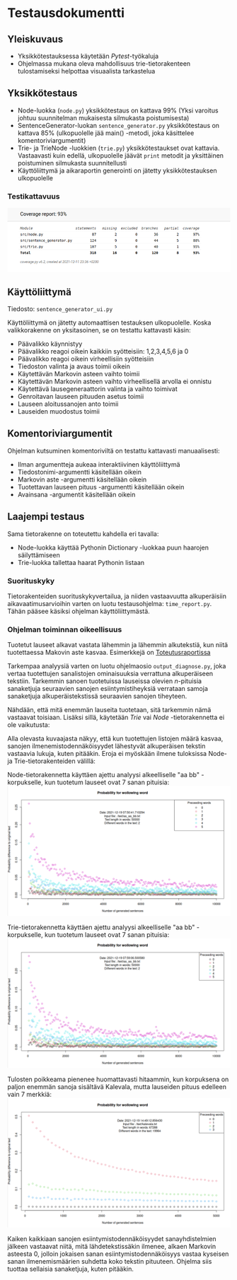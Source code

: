 # Testausdokumentti

## Yleiskuvaus

* Yksikkötestauksessa käytetään *Pytest*-työkaluja
* Ohjelmassa mukana oleva mahdollisuus trie-tietorakenteen tulostamiseksi helpottaa visuaalista tarkastelua

## Yksikkötestaus
* Node-luokka (```node.py```) yksikkötestaus on kattava 99% (Yksi varoitus johtuu suunnitelman mukaisesta silmukasta poistumisesta)
* SentenceGenerator-luokan ```sentence_generator.py``` yksikkötestaus on kattava 85% (ulkopuolelle jää main() -metodi, joka käsittelee komentoriviargumentit)
* Trie- ja TrieNode -luokkien (```trie.py```) yksikkötestaukset ovat kattavia. Vastaavasti kuin edellä, ulkopuolelle jäävät ```print``` metodit ja yksittäinen poistuminen silmukasta suunnitellusti
* Käyttöliittymä ja aikaraportin generointi on jätetty yksikkötestauksen ulkopuolelle

### Testikattavuus
![coverage report](https://github.com/jatufin/lausegeneraattori/blob/master/dokumentaatio/coverage_report.png)

## Käyttöliittymä

Tiedosto: ```sentence_generator_ui.py ```

Käyttöliittymä on jätetty automaattisen testauksen ulkopuolelle. Koska valikkorakenne on yksitasoinen, se on testattu kattavasti käsin:
* Päävalikko käynnistyy
* Päävalikko reagoi oikein kaikkiin syötteisiin: 1,2,3,4,5,6 ja 0
* Päävalikko reagoi oikein virheellisiin syötteisiin
* Tiedoston valinta ja avaus toimii oikein
* Käytettävän Markovin asteen vaihto toimii
* Käytettävän Markovin asteen vaihto virheellisellä arvolla ei onnistu
* Käytettävä lausegeneraattorin valinta ja vaihto toimivat
* Genroitavan lauseen pituuden asetus toimii
* Lauseen aloitussanojen anto toimii
* Lauseiden muodostus toimii

## Komentoriviargumentit

Ohjelman kutsuminen komentoriviltä on testattu kattavasti manuaalisesti:
* Ilman argumentteja aukeaa interaktiivinen käyttöliittymä
* Tiedostonimi-argumentti käsitellään oikein
* Markovin aste -argumentti käsitellään oikein
* Tuotettavan lauseen pituus -argumentti käsitellään oikein
* Avainsana -argumentit käsitellään oikein

## Laajempi testaus

Sama tietorakenne on toteutettu kahdella eri tavalla:
* Node-luokka käyttää Pythonin Dictionary -luokkaa puun haarojen säilyttämiseen
* Trie-luokka tallettaa haarat Pythonin listaan

### Suorituskyky

Tietorakenteiden suorituskykyvertailua, ja niiden vastaavuutta alkuperäisiin aikavaatimusarvioihin varten on luotu testausohjelma: ```time_report.py```. Tähän pääsee käsiksi ohjelman käyttöliittymästä.

### Ohjelman toiminnan oikeellisuus

Tuotetut lauseet alkavat vastata lähemmin ja lähemmin alkutekstiä, kun niitä tuotettaessa Makovin aste kasvaa. Esimerkkejä on [Toteutusraportissa](https://github.com/jatufin/lausegeneraattori/blob/master/dokumentaatio/Titeutusraportti.md)

Tarkempaa analyysiä varten on luotu ohjelmaosio ```output_diagnose.py```, joka vertaa tuotettujen sanalistojen ominaisuuksia verrattuna alkuperäiseen tekstiin. Tarkemmin sanoen tuotetuissa lauseissa olevien _n_-pituisia sanaketjuja seuraavien sanojen esiintymistiheyksiä verrataan samoja sanaketjuja alkuperäistekstissä seuraavien sanojen tiheyteen.

Nähdään, että mitä enemmän lauseita tuotetaan, sitä tarkemmin nämä vastaavat toisiaan. Lisäksi sillä, käytetään _Trie_ vai _Node_ -tietorakennetta ei ole vaikutusta:

Alla olevasta kuvaajasta näkyy, että kun tuotettujen listojen määrä kasvaa, sanojen ilmenemistodennäköisyydet lähestyvät alkuperäisen tekstin vastaavia lukuja, kuten pitääkin. Eroja ei myöskään ilmene tuloksissa Node- ja Trie-tietorakenteiden välillä:

Node-tietorakennetta käyttäen ajettu analyysi alkeelliselle "aa bb" -korpukselle, kun tuotetum lauseet ovat 7 sanan pituisia:
![Kuvaaja](https://github.com/jatufin/lausegeneraattori/blob/master/dokumentaatio/output_diagnose_aabb_Node.png)

Trie-tietorakennetta käyttäen ajettu analyysi alkeelliselle "aa bb" -korpukselle, kun tuotetum lauseet ovat 7 sanan pituisia:
![Kuvaaja](https://github.com/jatufin/lausegeneraattori/blob/master/dokumentaatio/output_diagnose_aabb_Trie.png)

Tulosten poikkeama pienenee huomattavasti hitaammin, kun korpuksena on paljon enemmän sanoja sisältävä Kalevala, mutta lauseiden pituus edelleen vain 7 merkkiä:
![Kuvaaja](https://github.com/jatufin/lausegeneraattori/blob/master/dokumentaatio/output_diagnose_Kalevala_Node.png)

Kaiken kaikkiaan sanojen esiintymistodennäköisyydet sanayhdistelmien jälkeen vastaavat niitä, mitä lähdetekstissäkin ilmenee, alkaen Markovin asteesta 0, jolloin jokaisen sanan esiintymistodennäköisyys vastaa kyseisen sanan ilmenemismäärien suhdetta koko tekstin pituuteen. Ohjelma siis tuottaa sellaisia sanaketjuja, kuten pitääkin.



